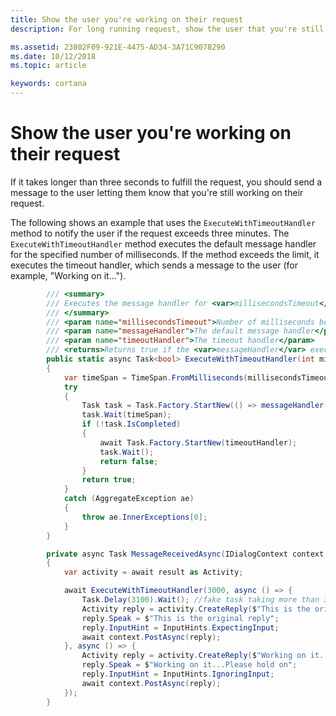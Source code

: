 ```yaml
---
title: Show the user you're working on their request 
description: For long running request, show the user that you're still working on their request.

ms.assetid: 23802F09-921E-4475-AD34-3A71C9078290
ms.date: 10/12/2018
ms.topic: article

keywords: cortana
---
```


# Show the user you're working on their request

If it takes longer than three seconds to fulfill the request, you should send a message to the user letting them know that you're still working on their request.

The following shows an example that uses the `ExecuteWithTimeoutHandler` method to notify the user if the request exceeds three minutes. The `ExecuteWithTimeoutHandler` method executes the default message handler for the specified number of milliseconds. If the method exceeds the limit, it executes the timeout handler, which sends a message to the user (for example, "Working on it...").

```csharp
        /// <summary>
        /// Executes the message handler for <var>millisecondsTimeout</var>. If the messageHandler exceeds this time, it executes the <var>timeoutHandler</var>
        /// </summary>
        /// <param name="millisecondsTimeout">Number of milliseconds before the timeoutHandler executes.</param>
        /// <param name="messageHandler">The default message handler</param>
        /// <param name="timeoutHandler">The timeout handler</param>
        /// <returns>Returns true if the <var>messageHandler</var> executed in time</returns>
        public static async Task<bool> ExecuteWithTimeoutHandler(int millisecondsTimeout, Action messageHandler, Action timeoutHandler)
        {
            var timeSpan = TimeSpan.FromMilliseconds(millisecondsTimeout);
            try
            {
                Task task = Task.Factory.StartNew(() => messageHandler());
                task.Wait(timeSpan);
                if (!task.IsCompleted)
                {
                    await Task.Factory.StartNew(timeoutHandler);
                    task.Wait();
                    return false;
                }
                return true;
            }
            catch (AggregateException ae)
            {
                throw ae.InnerExceptions[0];
            }
        }

        private async Task MessageReceivedAsync(IDialogContext context, IAwaitable<object> result)
        {
            var activity = await result as Activity;

            await ExecuteWithTimeoutHandler(3000, async () => {
                Task.Delay(3100).Wait(); //fake task taking more than 3 seconds
                Activity reply = activity.CreateReply($"This is the original reply");
                reply.Speak = $"This is the original reply";
                reply.InputHint = InputHints.ExpectingInput;
                await context.PostAsync(reply);
            }, async () => {
                Activity reply = activity.CreateReply($"Working on it...Please hold on");
                reply.Speak = $"Working on it...Please hold on";
                reply.InputHint = InputHints.IgnoringInput;
                await context.PostAsync(reply);
            });
        }
```  

<!--
For an equivalent example in Node.js, see the [ProgressDialog](https://github.com/Microsoft/BotBuilder-Samples/tree/master/Node/core-ProgressDialog) sample.
-->
